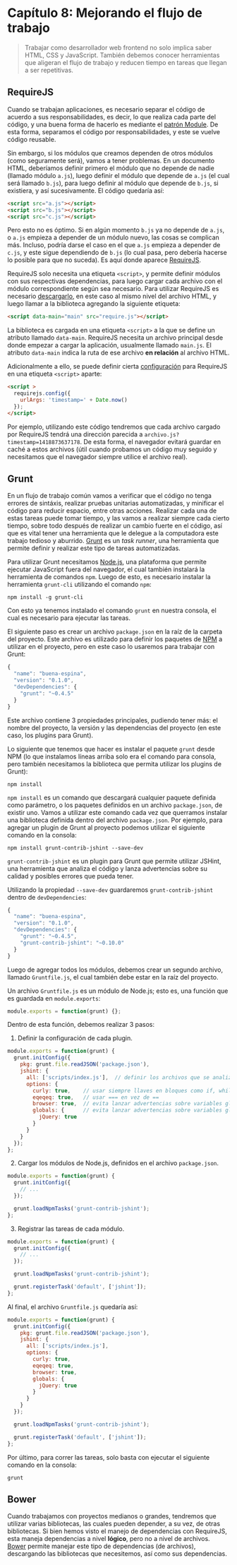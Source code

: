 # Capítulo 8: Mejorando el flujo de trabajo

> Trabajar como desarrollador web frontend no solo implica saber HTML, CSS y JavaScript. También debemos conocer herramientas que aligeran el flujo de trabajo y reducen tiempo en tareas que llegan a ser repetitivas.

## RequireJS

Cuando se trabajan aplicaciones, es necesario separar el código de acuerdo a sus responsabilidades, es decir, lo que realiza cada parte del código, y una buena forma de hacerlo es mediante el [patrón Module](2-funciones#module). De esta forma, separamos el código por responsabilidades, y este se vuelve código reusable.

Sin embargo, si los módulos que creamos dependen de otros módulos (como seguramente será), vamos a tener problemas. En un documento HTML, deberíamos definir primero el módulo que no depende de nadie (llamado módulo `a.js`), luego definir el módulo que depende de `a.js` (el cual será llamado `b.js`), para luego definir al módulo que depende de `b.js`, si existiera, y así sucesivamente. El código quedaría así:

```html
<script src="a.js"></script>
<script src="b.js"></script>
<script src="c.js"></script>
```

Pero esto no es óptimo. Si en algún momento `b.js` ya no depende de `a.js`, o `a.js` empieza a depender de un módulo nuevo, las cosas se complican más. Incluso, podría darse el caso en el que `a.js` empieza a depender de `c.js`, y este sigue dependiendo de `b.js` (lo cual pasa, pero debería hacerse lo posible para que no suceda). Es aquí donde aparece [RequireJS](http://requirejs.org/).

RequireJS solo necesita una etiqueta `<script>`, y permite definir módulos con sus respectivas dependencias, para luego cargar cada archivo con el módulo correspondiente según sea necesario. Para utilizar RequireJS es necesario [descargarlo](http://requirejs.org/docs/download.html#requirejs), en este caso al mismo nivel del archivo HTML, y luego llamar a la biblioteca agregando la siguiente etiqueta:

```html
<script data-main="main" src="require.js"></script>
```

La biblioteca es cargada en una etiqueta `<script>` a la que se define un atributo llamado `data-main`. RequireJS necesita un archivo principal desde donde empezar a cargar la aplicación, usualmente llamado `main.js`. El atributo `data-main` indica la ruta de ese archivo  __en relación__ al archivo HTML.

Adicionalmente a ello, se puede definir cierta [configuración](http://requirejs.org/docs/api.html#config) para RequireJS en una etiqueta `<script>` aparte:

```html
<script >
  requirejs.config({
    urlArgs: 'timestamp=' + Date.now()
  });
</script>
```

Por ejemplo, utilizando este código tendremos que cada archivo cargado por RequireJS tendrá una dirección parecida a `archivo.js?timestamp=1418873637178`. De esta forma, el navegador evitará guardar en caché a estos archivos (útil cuando probamos un código muy seguido y necesitamos que el navegador siempre utilice el archivo real).

## Grunt

En un flujo de trabajo común vamos a verificar que el código no tenga errores de sintáxis, realizar pruebas unitarias automatizadas, y minificar el código para reducir espacio, entre otras acciones. Realizar cada una de estas tareas puede tomar tiempo, y las vamos a realizar siempre cada cierto tiempo, sobre todo después de realizar un cambio fuerte en el código, así que es vital tener una herramienta que le delegue a la computadora este trabajo tedioso y aburrido. [Grunt](http://gruntjs.com/) es un *task runner*, una herramienta que permite definir y realizar este tipo de tareas automatizadas.

Para utilizar Grunt necesitamos [Node.js](http://nodejs.org/), una plataforma que permite ejecutar JavaScript fuera del navegador, el cual también instalará la herramienta de comandos `npm`. Luego de esto, es necesario instalar la herramienta `grunt-cli` utilizando el comando `npm`:

```
npm install -g grunt-cli
```

Con esto ya tenemos instalado el comando `grunt` en nuestra consola, el cual es necesario para ejecutar las tareas.

El siguiente paso es crear un archivo `package.json` en la raíz de la carpeta del proyecto. Este archivo es utilizado para definir los paquetes de [NPM](https://www.npmjs.com) a utilizar en el proyecto, pero en este caso lo usaremos para trabajar con Grunt:

```javascript
{
  "name": "buena-espina",
  "version": "0.1.0",
  "devDependencies": {
    "grunt": "~0.4.5"
  }
}
```

Este archivo contiene 3 propiedades principales, pudiendo tener más: el nombre del proyecto, la versión y las dependencias del proyecto (en este caso, los plugins para Grunt).

Lo siguiente que tenemos que hacer es instalar el paquete `grunt` desde NPM (lo que instalamos líneas arriba solo era el comando para consola, pero también necesitamos la biblioteca que permita utilizar los plugins de Grunt):

```
npm install
```

`npm install` es un comando que descargará cualquier paquete definida como parámetro, o los paquetes definidos en un archivo `package.json`, de existir uno. Vamos a utilizar este comando cada vez que querramos instalar una biblioteca definida dentro del archivo `package.json`. Por ejemplo, para agregar un plugin de Grunt al proyecto podemos utilizar el siguiente comando en la consola:

```
npm install grunt-contrib-jshint --save-dev
```

`grunt-contrib-jshint` es un plugin para Grunt que permite utilizar JSHint, una herramienta que analiza el código y lanza advertencias sobre su calidad y posibles errores que pueda tener.

Utilizando la propiedad `--save-dev` guardaremos `grunt-contrib-jshint` dentro de `devDependencies`:

```javascript
{
  "name": "buena-espina",
  "version": "0.1.0",
  "devDependencies": {
    "grunt": "~0.4.5",
    "grunt-contrib-jshint": "~0.10.0"
  }
}
```

Luego de agregar todos los módulos, debemos crear un segundo archivo, llamado `Gruntfile.js`, el cual también debe estar en la raíz del proyecto.

Un archivo `Gruntfile.js` es un módulo de Node.js; esto es, una función que es guardada en `module.exports`:

```javascript
module.exports = function(grunt) {};
```

Dentro de esta función, debemos realizar 3 pasos:

 1. Definir la configuración de cada plugin.

```javascript
module.exports = function(grunt) {
  grunt.initConfig({
    pkg: grunt.file.readJSON('package.json'),
    jshint: {
      all: ['scripts/index.js'],  // definir los archivos que se analizarán
      options: {
        curly: true,    // usar siempre llaves en bloques como if, while, for
        eqeqeq: true,   // usar === en vez de ==
        browser: true,  // evita lanzar advertencias sobre variables globales relacionadas al navegador
        globals: {      // evita lanzar advertencias sobre variables globales específicas
          jQuery: true
        }
      }
    }
  });
};
```

 2. Cargar los módulos de Node.js, definidos en el archivo `package.json`.

```javascript
module.exports = function(grunt) {
  grunt.initConfig({
    // ...
  });

  grunt.loadNpmTasks('grunt-contrib-jshint');
};
```

 3. Registrar las tareas de cada módulo.

```javascript
module.exports = function(grunt) {
  grunt.initConfig({
    // ...
  });

  grunt.loadNpmTasks('grunt-contrib-jshint');

  grunt.registerTask('default', ['jshint']);
};
```

Al final, el archivo `Gruntfile.js` quedaría así:

```javascript
module.exports = function(grunt) {
  grunt.initConfig({
    pkg: grunt.file.readJSON('package.json'),
    jshint: {
      all: ['scripts/index.js'],
      options: {
        curly: true,
        eqeqeq: true,
        browser: true,
        globals: {
          jQuery: true
        }
      }
    }
  });

  grunt.loadNpmTasks('grunt-contrib-jshint');

  grunt.registerTask('default', ['jshint']);
};
```

Por último, para correr las tareas, solo basta con ejecutar el siguiente comando en la consola:

```
grunt
```

## Bower

Cuando trabajamos con proyectos medianos o grandes, tendremos que utilizar varias bibliotecas, las cuales pueden depender, a su vez, de otras bibliotecas. Si bien hemos visto el manejo de dependencias con RequireJS, esta maneja dependencias a nivel __lógico__, pero no a nivel de archivos. [Bower](http://bower.io/) permite manejar este tipo de dependencias (de archivos), descargando las bibliotecas que necesitemos, así como sus dependencias.